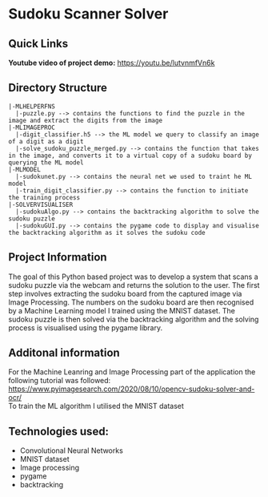 # Sudoku Scanner Solver

## Quick Links

**Youtube video of project demo:** https://youtu.be/lutvnmfVn6k 

## Directory Structure
```
|-MLHELPERFNS
  |-puzzle.py --> contains the functions to find the puzzle in the image and extract the digits from the image
|-MLIMAGEPROC
  |-digit_classifier.h5 --> the ML model we query to classify an image of a digit as a digit
  |-solve_sudoku_puzzle_merged.py --> contains the function that takes in the image, and converts it to a virtual copy of a sudoku board by querying the ML model
|-MLMODEL
  |-sudokunet.py --> contains the neural net we used to traint he ML model
  |-train_digit_classifier.py --> contains the function to initiate the training process
|-SOLVERVISUALISER
  |-sudokuAlgo.py --> contains the backtracking algorithm to solve the sudoku puzzle
  |-sudokuGUI.py --> contains the pygame code to display and visualise the backtracking algorithm as it solves the sudoku code
```
## Project Information

The goal of this Python based project was to develop a system that scans a sudoku puzzle via the webcam and returns the solution to the user. The first step involves extracting the sudoku board from the captured image via Image Processing. The numbers on the sudoku board are then recognised by a Machine Learning model I trained using the MNIST dataset. The sudoku puzzle is then solved via the backtracking algorithm and the solving process is visualised using the pygame library. 

## Additonal information

For the Machine Leanring and Image Processing part of the application the following tutorial was followed: https://www.pyimagesearch.com/2020/08/10/opencv-sudoku-solver-and-ocr/
<br>
To train the ML algorithm I utilised the MNIST dataset
## Technologies used:
<ul>
  <li> Convolutional Neural Networks
    <li> MNIST dataset
    <li> Image processing
      <li> pygame
        <li> backtracking
  </ul>
